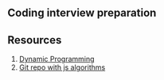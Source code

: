 ## Coding interview preparation



## Resources
1. [Dynamic Programming](https://www.youtube.com/watch?v=rytTTvPdmLw)
2. [Git repo with js algorithms](https://github.com/jamiebuilds/itsy-bitsy-data-structures/blob/master/itsy-bitsy-data-structures.js)
